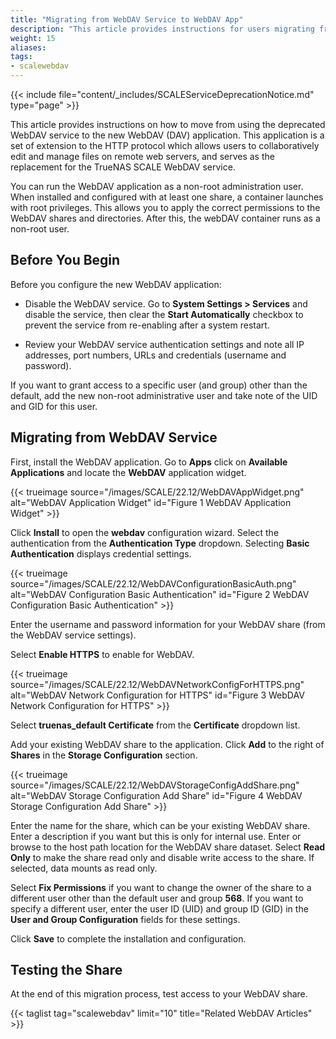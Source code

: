 ```yaml
---
title: "Migrating from WebDAV Service to WebDAV App"
description: "This article provides instructions for users migrating from the SCALE WebDAV service to the new WebDAV (DAV) application." 
weight: 15
aliases:
tags:
- scalewebdav
---
```



{{< include file="content/_includes/SCALEServiceDeprecationNotice.md" type="page" >}}

This article provides instructions on how to move from using the deprecated WebDAV service to the new WebDAV (DAV) application. 
This application is a set of extension to the HTTP protocol which allows users to collaboratively edit and manage files on remote web servers, and serves as the replacement for the TrueNAS SCALE WebDAV service. 

You can run the WebDAV application as a non-root administration user. 
When installed and configured with at least one share, a container launches with root privileges. 
This allows you to apply the correct permissions to the WebDAV shares and directories. 
After this, the webDAV container runs as a non-root user.

## Before You Begin

Before you configure the new WebDAV application:

* Disable the WebDAV service.
  Go to **System Settings > Services** and disable the service, then clear the **Start Automatically** checkbox to prevent the service from re-enabling after a system restart.

* Review your WebDAV service authentication settings and note all IP addresses, port numbers, URLs and credentials (username and password).

If you want to grant access to a specific user (and group) other than the default, add the new non-root administrative user and take note of the UID and GID for this user.

## Migrating from WebDAV Service

First, install the WebDAV application. Go to **Apps** click on **Available Applications** and locate the **WebDAV** application widget.

{{< trueimage source="/images/SCALE/22.12/WebDAVAppWidget.png" alt="WebDAV Application Widget" id="Figure 1 WebDAV Application Widget" >}}

Click **Install** to open the **webdav** configuration wizard.
Select the authentication from the **Authentication Type** dropdown. Selecting **Basic Authentication** displays credential settings.

{{< trueimage source="/images/SCALE/22.12/WebDAVConfigurationBasicAuth.png" alt="WebDAV Configuration Basic Authentication" id="Figure 2 WebDAV Configuration Basic Authentication" >}}

Enter the username and password information for your WebDAV share (from the WebDAV service settings).

Select **Enable HTTPS** to enable for WebDAV. 

{{< trueimage source="/images/SCALE/22.12/WebDAVNetworkConfigForHTTPS.png" alt="WebDAV Network Configuration for HTTPS" id="Figure 3 WebDAV Network Configuration for HTTPS" >}}

Select **truenas_default Certificate** from the **Certificate** dropdown list.

Add your existing WebDAV share to the application.
Click **Add** to the right of **Shares** in the **Storage Configuration** section. 

{{< trueimage source="/images/SCALE/22.12/WebDAVStorageConfigAddShare.png" alt="WebDAV Storage Configuration Add Share" id="Figure 4 WebDAV Storage Configuration Add Share" >}}

Enter the name for the share, which can be your existing WebDAV share. 
Enter a description if you want but this is only for internal use.
Enter or browse to the host path location for the WebDAV share dataset. 
Select **Read Only** to make the share read only and disable write access to the share. If selected, data mounts as read only. 

Select **Fix Permissions** if you want to change the owner of the share to a different user other than the default user and group **568**. 
If you want to specify a different user, enter the user ID (UID) and group ID (GID) in the **User and Group Configuration** fields for these settings.

Click **Save** to complete the installation and configuration.

## Testing the Share

At the end of this migration process, test access to your WebDAV share.

{{< taglist tag="scalewebdav" limit="10" title="Related WebDAV Articles" >}}